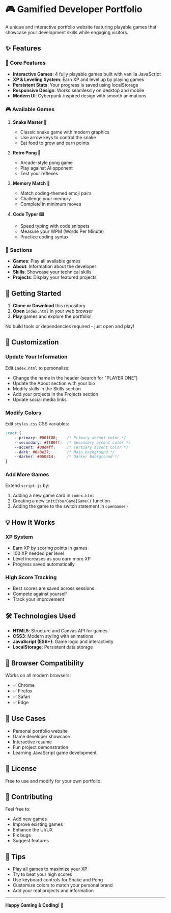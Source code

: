 # 🎮 Gamified Developer Portfolio

A unique and interactive portfolio website featuring playable games that showcase your development skills while engaging visitors.

## ✨ Features

### 🎯 Core Features
- **Interactive Games**: 4 fully playable games built with vanilla JavaScript
- **XP & Leveling System**: Earn XP and level up by playing games
- **Persistent Stats**: Your progress is saved using localStorage
- **Responsive Design**: Works seamlessly on desktop and mobile
- **Modern UI**: Cyberpunk-inspired design with smooth animations

### 🎮 Available Games

1. **Snake Master 🐍**
   - Classic snake game with modern graphics
   - Use arrow keys to control the snake
   - Eat food to grow and earn points

2. **Retro Pong 🏓**
   - Arcade-style pong game
   - Play against AI opponent
   - Test your reflexes

3. **Memory Match 🧠**
   - Match coding-themed emoji pairs
   - Challenge your memory
   - Complete in minimum moves

4. **Code Typer ⌨️**
   - Speed typing with code snippets
   - Measure your WPM (Words Per Minute)
   - Practice coding syntax

### 📱 Sections

- **Games**: Play all available games
- **About**: Information about the developer
- **Skills**: Showcase your technical skills
- **Projects**: Display your featured projects

## 🚀 Getting Started

1. **Clone or Download** this repository
2. **Open** `index.html` in your web browser
3. **Play** games and explore the portfolio!

No build tools or dependencies required - just open and play!

## 🎨 Customization

### Update Your Information

Edit `index.html` to personalize:
- Change the name in the header (search for "PLAYER ONE")
- Update the About section with your bio
- Modify skills in the Skills section
- Add your projects in the Projects section
- Update social media links

### Modify Colors

Edit `styles.css` CSS variables:
```css
:root {
    --primary: #00ff88;    /* Primary accent color */
    --secondary: #ff00ff;  /* Secondary accent color */
    --accent: #00d4ff;     /* Tertiary accent color */
    --dark: #0a0e27;       /* Main background */
    --darker: #050814;     /* Darker background */
}
```

### Add More Games

Extend `script.js` by:
1. Adding a new game card in `index.html`
2. Creating a new `init[YourGame]Game()` function
3. Adding the game to the switch statement in `openGame()`

## 💡 How It Works

### XP System
- Earn XP by scoring points in games
- 100 XP needed per level
- Level increases as you earn more XP
- Progress saved automatically

### High Score Tracking
- Best scores are saved across sessions
- Compete against yourself
- Track your improvement

## 🛠️ Technologies Used

- **HTML5**: Structure and Canvas API for games
- **CSS3**: Modern styling with animations
- **JavaScript (ES6+)**: Game logic and interactivity
- **LocalStorage**: Persistent data storage

## 📝 Browser Compatibility

Works on all modern browsers:
- ✅ Chrome
- ✅ Firefox
- ✅ Safari
- ✅ Edge

## 🎯 Use Cases

- Personal portfolio website
- Game developer showcase
- Interactive resume
- Fun project demonstration
- Learning JavaScript game development

## 📄 License

Free to use and modify for your own portfolio!

## 🤝 Contributing

Feel free to:
- Add new games
- Improve existing games
- Enhance the UI/UX
- Fix bugs
- Suggest features

## 🌟 Tips

- Play all games to maximize your XP
- Try to beat your high scores
- Use keyboard controls for Snake and Pong
- Customize colors to match your personal brand
- Add your real projects and information

---

**Happy Gaming & Coding! 🚀**
